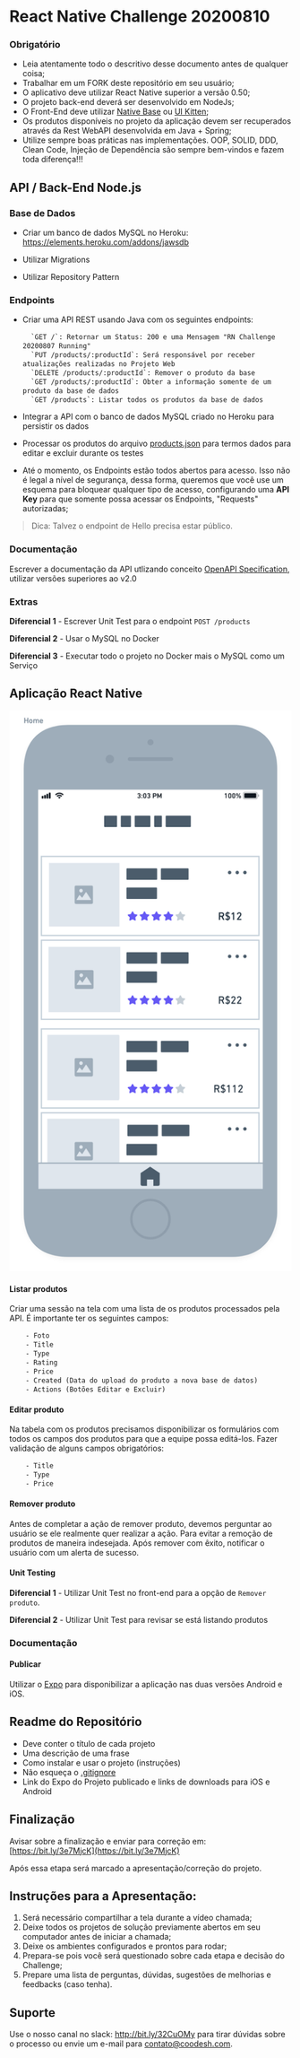 # React Native Challenge 20200810

### Obrigatório
 
- Leia atentamente todo o descritivo desse documento antes de qualquer coisa;
- Trabalhar em um FORK deste repositório em seu usuário;
- O aplicativo deve utilizar React Native superior a versão 0.50;
- O projeto back-end deverá ser desenvolvido em NodeJs;
- O Front-End deve utilizar [Native Base](https://github.com/GeekyAnts/NativeBase) ou [UI Kitten](https://github.com/akveo/react-native-ui-kitten);
- Os produtos disponíveis no projeto da aplicação devem ser recuperados através da Rest WebAPI desenvolvida em Java + Spring;
- Utilize sempre boas práticas nas implementações. OOP, SOLID, DDD, Clean Code, Injeção de Dependência são sempre bem-vindos e fazem toda diferença!!!


## API / Back-End Node.js
 
###  Base de Dados
 
- Criar um banco de dados MySQL no Heroku: https://elements.heroku.com/addons/jawsdb

- Utilizar Migrations
        
- Utilizar Repository Pattern
        
### Endpoints
        
- Criar uma API REST usando Java com os seguintes endpoints:
    
        `GET /`: Retornar um Status: 200 e uma Mensagem "RN Challenge 20200807 Running"
        `PUT /products/:productId`: Será responsável por receber atualizações realizadas no Projeto Web
        `DELETE /products/:productId`: Remover o produto da base
        `GET /products/:productId`: Obter a informação somente de um produto da base de dados
        `GET /products`: Listar todos os produtos da base de dados
        
- Integrar a API com o banco de dados MySQL criado no Heroku para persistir os dados

- Processar os produtos do arquivo [products.json](products.json) para termos dados para editar e excluir durante os testes 

- Até o momento, os Endpoints estão todos abertos para acesso. Isso não é legal a nível de segurança, dessa forma, queremos que você use um esquema para bloquear qualquer tipo de acesso, configurando
uma **API Key** para que somente possa acessar os Endpoints, "Requests" autorizadas;

> Dica: Talvez o endpoint de Hello precisa estar público.


### Documentação

Escrever a documentação da API utlizando conceito [OpenAPI Specification](https://github.com/OAI/OpenAPI-Specification), utilizar versões superiores ao v2.0

### Extras

**Diferencial 1** - Escrever Unit Test para o endpoint `POST /products`

**Diferencial 2** - Usar o MySQL no Docker

**Diferencial 3** - Executar todo o projeto no Docker mais o MySQL como um Serviço

## Aplicação React Native
 
![<img src="assets/images/home.png" height="500" alt="Home" title="Home"/>](assets/images/home.png)

#### Listar produtos
 
Criar uma sessão na tela com uma lista de os produtos processados pela API. É importante ter os seguintes campos:
 
        - Foto
        - Title
        - Type
        - Rating
        - Price
        - Created (Data do upload do produto a nova base de datos)
        - Actions (Botões Editar e Excluir)
 
#### Editar produto
 
Na tabela com os produtos precisamos disponibilizar os formulários com todos os campos dos produtos para que a equipe possa editá-los. 
Fazer validação de alguns campos obrigatórios:

        - Title
        - Type
        - Price
 
#### Remover produto
 
Antes de completar a ação de remover produto, devemos perguntar ao usuário se ele realmente 
quer realizar a ação. Para evitar a remoção de produtos de maneira indesejada. Após remover com êxito, notificar o usuário com um alerta de sucesso. 

#### Unit Testing
 
**Diferencial 1** - Utilizar Unit Test no front-end para a opção de `Remover produto`. 

**Diferencial 2** - Utilizar Unit Test para revisar se está listando produtos 

### Documentação

#### Publicar

Utilizar o [Expo](https://expo.io/) para disponibilizar a aplicação nas duas versões Android e iOS.

## Readme do Repositório
 
- Deve conter o título de cada projeto
- Uma descrição de uma frase
- Como instalar e usar o projeto (instruções)
- Não esqueça o [.gitignore](https://www.toptal.com/developers/gitignore)
- Link do Expo do Projeto publicado e links de downloads para iOS e Android
 
## Finalização 

Avisar sobre a finalização e enviar para correção em: [https://bit.ly/3e7MjcK](https://bit.ly/3e7MjcK) 

Após essa etapa será marcado a apresentação/correção do projeto.

## Instruções para a Apresentação: 

1. Será necessário compartilhar a tela durante a vídeo chamada;
2. Deixe todos os projetos de solução previamente abertos em seu computador antes de iniciar a chamada;
3. Deixe os ambientes configurados e prontos para rodar; 
4. Prepara-se pois você será questionado sobre cada etapa e decisão do Challenge;
5. Prepare uma lista de perguntas, dúvidas, sugestões de melhorias e feedbacks (caso tenha).


## Suporte

Use o nosso canal no slack: http://bit.ly/32CuOMy para tirar dúvidas sobre o processo ou envie um e-mail para contato@coodesh.com. 

